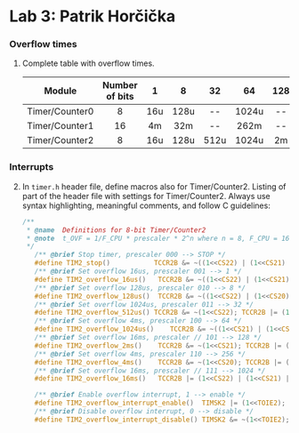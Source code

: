 # Lab 3: Patrik Horčička

### Overflow times

1. Complete table with overflow times.

   | **Module** | **Number of bits** | **1** | **8** | **32** | **64** | **128** | **256** | **1024** |
   | :-: | :-: | :-: | :-: | :-: | :-: | :-: | :-: | :-: |
   | Timer/Counter0 | 8  | 16u | 128u | -- | 1024u | -- | 4m | 16m |
   | Timer/Counter1 | 16 | 4m | 32m | -- | 262m | -- | 1s | 4s |
   | Timer/Counter2 | 8  | 16u | 128u | 512u | 1024u | 2m | 4m | 16m |

### Interrupts

2. In `timer.h` header file, define macros also for Timer/Counter2. Listing of part of the header file with settings for Timer/Counter2. Always use syntax highlighting, meaningful comments, and follow C guidelines:

   ```c
   /**
    * @name  Definitions for 8-bit Timer/Counter2
    * @note  t_OVF = 1/F_CPU * prescaler * 2^n where n = 8, F_CPU = 16 MHz
    */
      /** @brief Stop timer, prescaler 000 --> STOP */
      #define TIM2_stop()           TCCR2B &= ~((1<<CS22) | (1<<CS21) | (1<<CS20));
      /** @brief Set overflow 16us, prescaler 001 --> 1 */
      #define TIM2_overflow_16us()   TCCR2B &= ~((1<<CS22) | (1<<CS21)); TCCR2B |= (1<<CS20);
      /** @brief Set overflow 128us, prescaler 010 --> 8 */
      #define TIM2_overflow_128us()  TCCR2B &= ~((1<<CS22) | (1<<CS20)); TCCR2B |= (1<<CS21);
      /** @brief Set overflow 1024us, prescaler 011 --> 32 */
      #define TIM2_overflow_512us() TCCR2B &= ~(1<<CS22); TCCR2B |= (1<<CS21) | (1<<CS20);
      /** @brief Set overflow 4ms, prescaler 100 --> 64 */
      #define TIM2_overflow_1024us()    TCCR2B &= ~((1<<CS21) | (1<<CS20)); TCCR2B |= (1<<CS22);
      /** @brief Set overflow 16ms, prescaler // 101 --> 128 */
      #define TIM2_overflow_2ms()    TCCR2B &= ~(1<<CS21); TCCR2B |= (1<<CS22) | (1<<CS20);
      /** @brief Set overflow 4ms, prescaler 110 --> 256 */
      #define TIM2_overflow_4ms()    TCCR2B &= ~(1<<CS20); TCCR2B |= (1<<CS22) | (1<<CS21);
      /** @brief Set overflow 16ms, prescaler // 111 --> 1024 */
      #define TIM2_overflow_16ms()   TCCR2B |= (1<<CS22) | (1<<CS21) | (1<<CS20);

      /** @brief Enable overflow interrupt, 1 --> enable */
      #define TIM2_overflow_interrupt_enable()  TIMSK2 |= (1<<TOIE2);
      /** @brief Disable overflow interrupt, 0 --> disable */
      #define TIM2_overflow_interrupt_disable() TIMSK2 &= ~(1<<TOIE2);
   
   ```